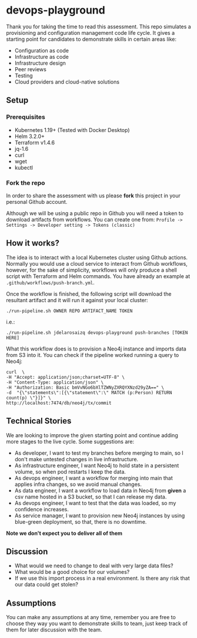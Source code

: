 # devops-playground
Thank you for taking the time to read this assessment. This repo simulates a provisioning and configuration management code life cycle. It gives a starting point for candidates to demonstrate skills in certain areas like:
- Configuration as code
- Infrastructure as code
- Infrastructure design
- Peer reviews
- Testing
- Cloud providers and cloud-native solutions

## Setup

### Prerequisites
- Kubernetes 1.19+ (Tested with Docker Desktop)
- Helm 3.2.0+
- Terraform v1.4.6
- jq-1.6
- curl
- wget
- kubectl

### Fork the repo
In order to share the assessment with us please **fork** this project in your personal Github account.

Although we will be using a public repo in Github you will need a token to download artifacts from workflows. You can create one from:
`Profile -> Settings -> Developer setting -> Tokens (classic) 
`
## How it works?
The idea is to interact with a local Kubernetes cluster using Github actions. Normally you would use a cloud service to interact from Github workflows, however, for the sake of simplicity, workflows will only produce a shell script with Terraform and Helm commands. You have already an example at `.github/workflows/push-branch.yml`. 

Once the workflow is finished, the following script will download the resultant artifact and it will run it against your local cluster:

`./run-pipeline.sh OWNER REPO ARTIFACT_NAME TOKEN
`

i.e.:

`./run-pipeline.sh jdelarosaizq devops-playground push-branches [TOKEN HERE]
`

What this workflow does is to provision a Neo4j instance and imports data from S3 into it. You can check if the pipeline worked running a query to Neo4j:

```
curl  \                                   
-H "Accept: application/json;charset=UTF-8" \
-H "Content-Type: application/json" \
-H "Authorization: Basic bmVvNGo6bXlTZWNyZXRQYXNzd29yZA==" \
-d  "{\"statements\":[{\"statement\":\" MATCH (p:Person) RETURN count(p) \"}]}" \
http://localhost:7474/db/neo4j/tx/commit
```

## Technical Stories
We are looking to improve the given starting point and continue adding more stages to the live cycle. Some suggestions are:
- As developer, I want to test my branches before merging to main, so I don't make untested changes in live infrastructure. 
- As infrastructure engineer, I want Neo4j to hold state in a persistent volume, so when pod restarts I keep the data.
- As devops engineer, I want a workflow for merging into main that applies infra changes, so we avoid manual changes.
- As data engineer, I want a workflow to load data in Neo4j from **given** a csv name hosted in a S3 bucket, so that I can release my data.
- As devops engineer, I want to test that the data was loaded, so my confidence increases. 
- As service manager, I want to provision new Neo4j instances by using blue-green deployment, so that, there is no downtime. 

**Note we don't expect you to deliver all of them**

## Discussion
- What would we need to change to deal with very large data files?
- What would be a good choice for our volumes?
- If we use this import process in a real environment. Is there any risk that our data could get stolen?

## Assumptions
You can make any assumptions at any time, remember you are free to choose they way you want to demonstrate skills to team, just keep track of them for later discussion with the team.



